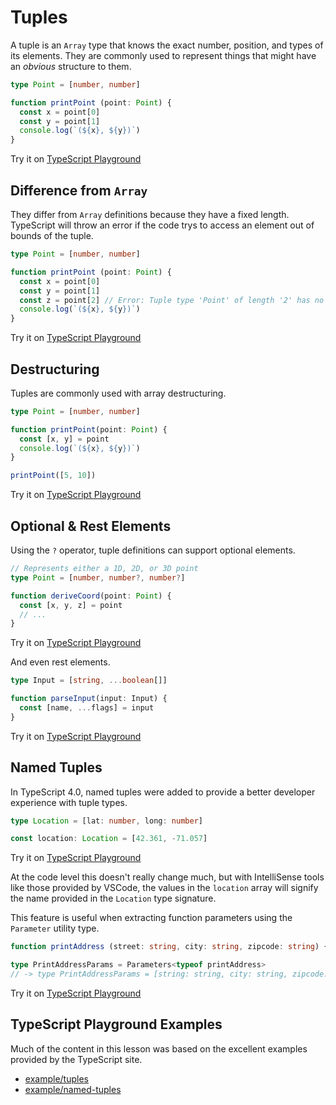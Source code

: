 # Tuples

A tuple is an `Array` type that knows the exact number, position, and types of its elements. They are commonly used to represent things that might have an _obvious_ structure to them.

```ts
type Point = [number, number]

function printPoint (point: Point) {
  const x = point[0]
  const y = point[1]
  console.log(`(${x}, ${y})`)
}
```

Try it on [TypeScript Playground](https://www.typescriptlang.org/play?#code/PTAECUFMBcFcCcB2oBGBDAxga1NA9rgBaSgDue8WAzoXgA5kCW0hRjVoANo4lgFyhC0aHSp8QAc2aFYKAHQY8AW2ABRFmkQBaAILx4ecngAmwDMwCeAKypboFupCoZ4jOtC3lKNesACMWpyaErBoEpBaAGaQaHDwTsAodrB0nAngqjoAIgCyqnJKxgDEcKlOALAAUFX2jqAACng80KAAvKAA2oiwSiiQ8AA0oN29-QC6VVWRsIgY0Ix4yHSuiNCNzaAAFHRNqwLrqwCUoADeVQCQiohULQAebaA7zR0ADBOVl4s3oBYPT6sdPzvT7XPBpOScPASTYAA02ABITrcAL5DREWZGHGGHKrIoA)

## Difference from `Array`

They differ from `Array` definitions because they have a fixed length. TypeScript will throw an error if the code trys to access an element out of bounds of the tuple.

```ts
type Point = [number, number]

function printPoint (point: Point) {
  const x = point[0]
  const y = point[1]
  const z = point[2] // Error: Tuple type 'Point' of length '2' has no element at index '2'.(2493)
  console.log(`(${x}, ${y})`)
}
```

Try it on [TypeScript Playground](https://www.typescriptlang.org/play?#code/PTAECUFMBcFcCcB2oBGBDAxga1NA9rgBaSgDue8WAzoXgA5kCW0hRjVoANo4lgFyhC0aHSp8QAc2aFYKAHQY8AW2ABRFmkQBaAILx4ecngAmwDMwCeAKypboFupCoZ4jOtC3lKNesACMWpyaErBoEpBaAGaQaHDwTsAodrB0nAngqjoAIgCyqnJKxgDExoyR0fGIGBGRBkpaaPpoFgCwAFDt9o6gAAp4PNCgALygANqIsEookPAANKATUzMAuu3tkbBV0Ix4yHSuiNB9A6AAFHT9hwLHhwCUoADe7QCQiohUgwAew6AXA6MABlWbVeuw+oAsPz+h1GfmBoPegwAXlDLtBRgAmZagECgVT6CgCAAqKTSuAcJAA5DdoJTQHhIlxIIgJCxQJSMXTCGgOIgCJA0kpmYNYqAeMZIN8OZS5GcMQAWACcAGZbi83lQ8Gk5Jw8BJTgADU4AEgenwAvvNTRZzbcDWq2uagA)

## Destructuring

Tuples are commonly used with array destructuring.

```ts
type Point = [number, number]

function printPoint(point: Point) {
  const [x, y] = point
  console.log(`(${x}, ${y})`)
}

printPoint([5, 10])
```

Try it on [TypeScript Playground](https://www.typescriptlang.org/play?#code/PTAECUFMBcFcCcB2oBGBDAxga1NA9rgBaSgDue8WAzoXgA5kCW0hRjVoANo4lgFyhC0aHSp8QAc2aFYKAHQY8AW2ABRFmkQBaAILx4ecngAmwDMwCeAKypboFupCoZ4jOtC3lKNesACMWpyaErBoEpBaAGaQaHDwTsAodrB0nAngqjoAIgCyqnJKxgDEcKlORcZO0PCwGHE8EgCwAFAt9o6gAAp4PNCgALygANqIsEookPAANKCj45MAui0tkbCIdYx4yHSuiNDdvQAUdD17Agd7AJSgAN4tAJCKiFR9QwAeMxYLA6AnvQ9PKh4NJyTh4CSHAAGhwAJDc3gBfGZwiwIy6Qy4tBHLZo7XoXaCHIYAVhmfgADAtLkA)

## Optional & Rest Elements

Using the `?` operator, tuple definitions can support optional elements.

```ts
// Represents either a 1D, 2D, or 3D point
type Point = [number, number?, number?]

function deriveCoord(point: Point) {
  const [x, y, z] = point
  // ...
}
```

Try it on [TypeScript Playground](https://www.typescriptlang.org/play?#code/PTAECUFMBcFcCcB2oBGBDAxga1NA9rgBaSgDue8WAzoXgA5kCW0hRjVoANo4lgFyhC0aHSp8QAc2aFYKAHQY8AW2ABRFmkQBaAILx4ecngAmwDMwCeAKypboFupCoZ4jOtC3lKNesACMWpyaErBoEpBaAGaQaHDwTsAodrB0nAngqjoAIgCyqnJKxgDEcKlORfTQjHiIaJxaWvFUHpBpSpCI0FQAsABQfSAQkHRNHV2gkNKQ8KBooH5ZADSgAExLoBSgAMxZoHR4PNB99o6gAAoHnaAAvKAA2oiwSijTy4-P0wD8b08v8J8AXT6fUisEQGCqNVAxmmjAAbpAAMJ4CjGAAU+0OAguhwAlKAAN59UCgRSIZr3AAeywsywAXgCbntLkdeiTBnJOX0AL5AA)

And even rest elements.

```ts
type Input = [string, ...boolean[]]

function parseInput(input: Input) {
  const [name, ...flags] = input
}
```

Try it on [TypeScript Playground](https://www.typescriptlang.org/play?#code/PTAECUFMBcFcCcB2oBGBDAxga1NA9rgBaSgDue8WAzoXgA5kCW0hRjVoANo4lgFyhC0aHSp8QAc2aFYKAHQY8AW2ABRFmkQBaAILx4ecngAmwDMwCeAKypboFupCoZ4jOtC3lKNesACMWpyaErBoEpBaAGaQaHDwTsAodrB0nAngqjoAIgCyqnJKxgDEcKlORfTQjHiIaJxaWvFUHpBpSpCI0FQAsABQffaOoACSiHSw0KAAvKAA2s2uiBIANKBy6yh4eGmaswC6e319kbCIGFU1oHRo8FSQo+PQABQ8jwIPEwCUoADefaCgRSIZpzWrtVbrOSRIISKh7aagV4TPoAXyAA)

## Named Tuples

In TypeScript 4.0, named tuples were added to provide a better developer experience with tuple types.

```ts
type Location = [lat: number, long: number]

const location: Location = [42.361, -71.057]
```

Try it on [TypeScript Playground](https://www.typescriptlang.org/play?#code/PTAECUFMBcFcCcB2oBGBDAxga1NA9rgBaSgDue8WAzoXgA5kCW0hRjVoANo4lgFyhC0aHSp8QAc2aFYKAHQY8AW2ABRFmkQBaAILx4ecngAmwDMwCeAKypboFupCoZ4jOtC3lKNesACMWpyaErBoEpBaAGaQaHDwTsAodrB0nAngqjoAIgCyqnJKxgDEiGhKkMbJqU4AsABQ9faOoAAyeBixjHjIALygANpB0AKIsEookPAANFzdEiNjE-AAuvX1iohU0LMd0F2IAm27+6B9-QAsAExyAMwAbH4zWgDsfnIADACsz8tAA)

At the code level this doesn't really change much, but with IntelliSense tools like those provided by VSCode, the values in the `location` array will signify the name provided in the `Location` type signature.

This feature is useful when extracting function parameters using the `Parameter` utility type.

```ts
function printAddress (street: string, city: string, zipcode: string) {}

type PrintAddressParams = Parameters<typeof printAddress>
// -> type PrintAddressParams = [string: string, city: string, zipcode: string]
```

Try it on [TypeScript Playground](https://www.typescriptlang.org/play?#code/PTAECUFMBcFcCcB2oBGBDAxga1NA9rgBaSgDue8WAzoXgA5kCW0hRjVoANo4lgFyhC0aHSp8QAc2aFYKAHQY8AW2ABRFmkQBaAILx4ecngAmwDMwCeAKypboFupCoZ4jOtC3lKNesACMWpyaErBoEpBaAGaQaHDwTsAodrB0nAngqjoAIgCyqnJKxgDEiGhKkMbJqU4AsABQ9ZGwiBjQjHjIdK6I0DrGxvFUHAAUVNDxMAJj3RIANKDm9lPjPHOgAF5uisaQyzMAlKAA3gC+9fX2jqAACt29-YNU12jwZRwAvDcvZTCQ8FQAHkukDwkVAXR49wGTioAD56iBQFpYbgHCRbpC+tChs9XkoPqAANrTVZ7VbzRYWMmINabOjbXagEk0gC6QA)

## TypeScript Playground Examples

Much of the content in this lesson was based on the excellent examples provided by the TypeScript site.

- [example/tuples](https://www.typescriptlang.org/play?ts=4.0.2#example/tuples)
- [example/named-tuples](https://www.typescriptlang.org/play?ts=4.0.2#example/named-tuples)